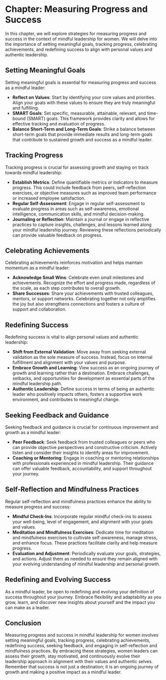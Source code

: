Chapter: Measuring Progress and Success
=======================================

In this chapter, we will explore strategies for measuring progress and success in the context of mindful leadership for women. We will delve into the importance of setting meaningful goals, tracking progress, celebrating achievements, and redefining success to align with personal values and authentic leadership.

Setting Meaningful Goals
------------------------

Setting meaningful goals is essential for measuring progress and success as a mindful leader:

* **Reflect on Values**: Start by identifying your core values and priorities. Align your goals with these values to ensure they are truly meaningful and fulfilling.
* **SMART Goals**: Set specific, measurable, attainable, relevant, and time-bound (SMART) goals. This framework provides clarity and allows for effective tracking and evaluation of progress.
* **Balance Short-Term and Long-Term Goals**: Strike a balance between short-term goals that provide immediate results and long-term goals that contribute to sustained growth and success as a mindful leader.

Tracking Progress
-----------------

Tracking progress is crucial for assessing growth and staying on track towards mindful leadership:

* **Establish Metrics**: Define quantifiable metrics or indicators to measure progress. This could include feedback from peers, self-reflection exercises, or objective measures such as improved team performance or increased employee satisfaction.
* **Regular Self-Assessment**: Engage in regular self-assessment to evaluate progress in areas such as self-awareness, emotional intelligence, communication skills, and mindful decision-making.
* **Journaling or Reflection**: Maintain a journal or engage in reflective practices to capture insights, challenges, and lessons learned along your mindful leadership journey. Reviewing these reflections periodically can provide valuable feedback on progress.

Celebrating Achievements
------------------------

Celebrating achievements reinforces motivation and helps maintain momentum as a mindful leader:

* **Acknowledge Small Wins**: Celebrate even small milestones and achievements. Recognize the effort and progress made, regardless of the scale, as each step contributes to overall growth.
* **Share Successes**: Share your achievements with trusted colleagues, mentors, or support networks. Celebrating together not only amplifies the joy but also strengthens connections and fosters a culture of support and collaboration.

Redefining Success
------------------

Redefining success is vital to align personal values and authentic leadership:

* **Shift from External Validation**: Move away from seeking external validation as the sole measure of success. Instead, focus on internal fulfillment and alignment with your values and purpose.
* **Embrace Growth and Learning**: View success as an ongoing journey of growth and learning rather than a destination. Embrace challenges, setbacks, and opportunities for development as essential parts of the mindful leadership path.
* **Authentic Leadership**: Define success in terms of being an authentic leader who positively impacts others, fosters a supportive work environment, and contributes to meaningful change.

Seeking Feedback and Guidance
-----------------------------

Seeking feedback and guidance is crucial for continuous improvement and growth as a mindful leader:

* **Peer Feedback**: Seek feedback from trusted colleagues or peers who can provide objective perspectives and constructive criticism. Actively listen and consider their insights to identify areas for improvement.
* **Coaching or Mentoring**: Engage in coaching or mentoring relationships with professionals experienced in mindful leadership. Their guidance can offer valuable feedback, accountability, and support throughout your journey.

Self-Reflection and Mindfulness Practices
-----------------------------------------

Regular self-reflection and mindfulness practices enhance the ability to measure progress and success:

* **Mindful Check-Ins**: Incorporate regular mindful check-ins to assess your well-being, level of engagement, and alignment with your goals and values.
* **Meditation and Mindfulness Exercises**: Dedicate time for meditation and mindfulness exercises to cultivate self-awareness, manage stress, and enhance focus. These practices facilitate clarity and help measure progress.
* **Evaluation and Adjustment**: Periodically evaluate your goals, strategies, and actions. Adjust them as needed to ensure they remain aligned with your evolving understanding of mindful leadership and personal growth.

Redefining and Evolving Success
-------------------------------

As a mindful leader, be open to redefining and evolving your definition of success throughout your journey. Embrace flexibility and adaptability as you grow, learn, and discover new insights about yourself and the impact you can make as a leader.

Conclusion
----------

Measuring progress and success in mindful leadership for women involves setting meaningful goals, tracking progress, celebrating achievements, redefining success, seeking feedback, and engaging in self-reflection and mindfulness practices. By embracing these strategies, women leaders can assess their growth, stay motivated, and continuously evolve their leadership approach in alignment with their values and authentic selves. Remember that success is not just a destination; it is an ongoing journey of growth and making a positive impact as a mindful leader.
